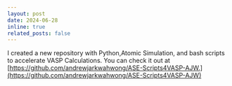 ```yaml
---
layout: post
date: 2024-06-28
inline: true
related_posts: false
---
```


I created a new repository with Python,Atomic Simulation, and bash scripts to accelerate VASP Calculations. You can check it out at [https://github.com/andrewjarkwahwong/ASE-Scripts4VASP-AJW.](https://github.com/andrewjarkwahwong/ASE-Scripts4VASP-AJW)
